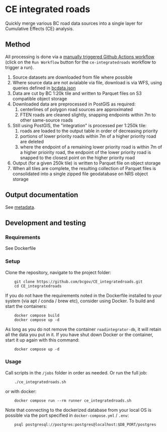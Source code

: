 # CE integrated roads

Quickly merge various BC road data sources into a single layer for Cumulative Effects (CE) analysis.

## Method

All processing is done via a [manually triggered Github Actions workflow](https://github.com/bcgov/CE_integratedroads/actions/workflows/ce-integratedroads.yaml) (click on the `Run Workflow` button for the `ce-integratedroads` workflow to trigger a run).

1. Source datasets are downloaded from file where possible
2. Where source data are not avialable via file, download is via WFS, using queries defined in [bcdata.json](bcdata.json)
3. Data are cut by BC 1:20k tile and written to Parquet files on S3 compatible object storage
4. Downloaded data are preprocessed in PostGIS as required:
    1. centerlines of polygon road sources are approximated
    2. FTEN roads are cleaned slightly, snapping endpoints within 7m to other same-source roads
5. Still using PostGIS, the "integration" is processed per 1:250k tile:
    1. roads are loaded to the output table in order of decreasing priority
    2. portions of lower priority roads within 7m of a higher priority road are deleted
    3. where the endpoint of a remaining lower priority road is within 7m of a higher prioirity road, the endpoint of the lower priority road is snapped to the closest point on the higher priority road
6. Output (for a given 250k tile) is written to Parquet file on object storage
7. When all tiles are complete, the resulting collection of Parquet files is consolidated into a single zipped file geodatabase on NRS object storage

## Output documentation

See [metadata](metadata.md).

## Development and testing 

### Requirements 

See Dockerfile

### Setup

Clone the repository, navigate to the project folder:

        git clone https://github.com/bcgov/CE_integratedroads.git
        cd CE_integratedroads

If you do not have the requirements noted in the Dockerfile installed to your system (via apt / conda / brew etc), consider using Docker. To build and start the containers:

        docker compose build
        docker compose up -d

As long as you do not remove the container `roadintegrator-db`, it will retain all the data you put in it. If you have shut down Docker or the container, start it up again with this command:

        docker compose up -d

### Usage

Call scripts in the `/jobs` folder in order as needed. Or run the full job:

        ./ce_integratedroads.sh

or with docker:

        docker compose run --rm runner ce_integratedroads.sh

Note that connecting to the dockerized database from your local OS is possible via the port specified in `docker-compose.yml` / `.env`:

        psql postgresql://postgres:postgres@localhost:$DB_PORT/postgres
